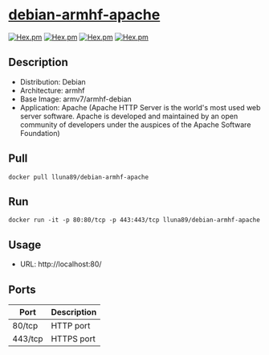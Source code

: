 # [debian-armhf-apache](https://hub.docker.com/r/lluna89/debian-armhf-apache/)
[![Hex.pm](https://images.microbadger.com/badges/version/lluna89/debian-armhf-apache.svg)](https://microbadger.com/images/lluna89/debian-armhf-apache) [![Hex.pm](https://images.microbadger.com/badges/image/lluna89/debian-armhf-apache.svg)](https://microbadger.com/images/lluna89/debian-armhf-apache) [![Hex.pm](https://img.shields.io/docker/stars/lluna89/debian-armhf-apache.svg)](https://hub.docker.com/r/lluna89/debian-armhf-apache/) [![Hex.pm](https://img.shields.io/docker/pulls/lluna89/debian-armhf-apache.svg)](https://hub.docker.com/r/lluna89/debian-armhf-apache/)

## Description
- Distribution: Debian
- Architecture: armhf
- Base Image: armv7/armhf-debian
- Application: Apache (Apache HTTP Server is the world's most used web server software. Apache is developed and maintained by an open community of developers under the auspices of the Apache Software Foundation)

## Pull
`docker pull lluna89/debian-armhf-apache`

## Run
`docker run -it -p 80:80/tcp -p 443:443/tcp lluna89/debian-armhf-apache`

## Usage
- URL: http://localhost:80/

## Ports
| Port  | Description |
| ------------- | ------------- |
| 80/tcp  | HTTP port  |
| 443/tcp  | HTTPS port  |

